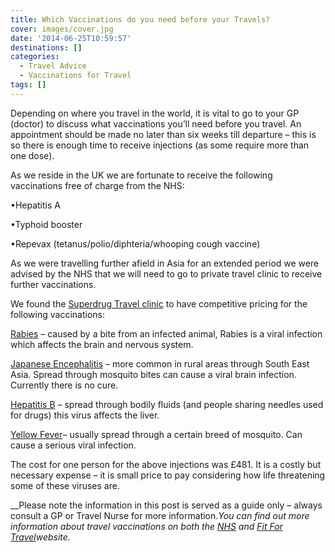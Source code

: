 ```yaml
---
title: Which Vaccinations do you need before your Travels?
cover: images/cover.jpg
date: '2014-06-25T10:59:57'
destinations: []
categories:
  - Travel Advice
  - Vaccinations for Travel
tags: []
---
```

Depending on where you travel in the world, it is vital to go to your GP (doctor) to discuss what vaccinations you’ll need before you travel. An appointment should be made no later than six weeks till departure – this is so there is enough time to receive injections (as some require more than one dose).

As we reside in the UK we are fortunate to receive the following vaccinations free of charge from the NHS:

•Hepatitis A

•Typhoid booster

•Repevax (tetanus/polio/diphteria/whooping cough vaccine)



As we were travelling further afield in Asia for an extended period we were advised by the NHS that we will need to go to private travel clinic to receive further vaccinations.

We found the [Superdrug Travel clinic](https://onlinedoctor.superdrug.com/travel/clinic/manchester.html) to have competitive pricing for the following vaccinations:

[Rabies](http://www.nhs.uk/conditions/rabies/pages/introduction.aspx) – caused by a bite from an infected animal, Rabies is a viral infection which affects the brain and nervous system.

[Japanese Encephalitis](http://www.nhs.uk/conditions/japanese-encephalitis/pages/introduction.aspx) – more common in rural areas through South East Asia. Spread through mosquito bites can cause a viral brain infection. Currently there is no cure.

[Hepatitis B](http://www.nhs.uk/conditions/hepatitis-b/pages/introduction.aspx) – spread through bodily fluids (and people sharing needles used for drugs) this virus affects the liver.

[Yellow Fever](http://www.nhs.uk/Conditions/Yellow-fever/Pages/Introduction.aspx)– usually spread through a certain breed of mosquito. Can cause a serious viral infection.

The cost for one person for the above injections was £481. It is a costly but necessary expense – it is small price to pay considering how life threatening some of these viruses are.

__Please note the information in this post is served as a guide only – always consult a GP or Travel Nurse for more information._You can find out more information about travel vaccinations on both the [NHS](http://www.nhs.uk/conditions/travel-immunisation/pages/introduction.aspx) and [Fit For Travel](http://www.fitfortravel.nhs.uk/home.aspx)website._
